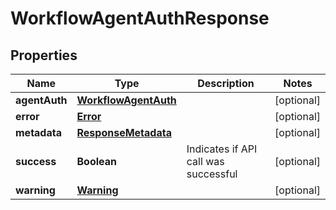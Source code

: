
# WorkflowAgentAuthResponse

## Properties
Name | Type | Description | Notes
------------ | ------------- | ------------- | -------------
**agentAuth** | [**WorkflowAgentAuth**](WorkflowAgentAuth.md) |  |  [optional]
**error** | [**Error**](Error.md) |  |  [optional]
**metadata** | [**ResponseMetadata**](ResponseMetadata.md) |  |  [optional]
**success** | **Boolean** | Indicates if API call was successful |  [optional]
**warning** | [**Warning**](Warning.md) |  |  [optional]



